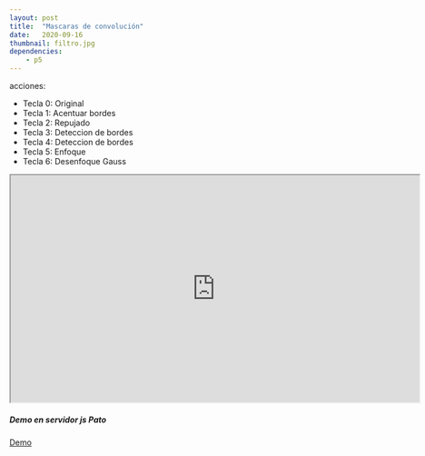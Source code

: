 ```yaml
---
layout: post
title:  "Mascaras de convolución"
date:   2020-09-16
thumbnail: filtro.jpg
dependencies:
    - p5
---
```



acciones:
- Tecla 0: Original
- Tecla 1: Acentuar bordes
- Tecla 2: Repujado
- Tecla 3: Deteccion de bordes
- Tecla 4: Deteccion de bordes
- Tecla 5: Enfoque
- Tecla 6: Desenfoque Gauss

 


<div id="simple-sketch-holder">
    <script type="text/javascript" src="maskSW.js"></script>
</div>

<iframe src="http://visualcomputing.tk/convolucion/index.html" name="SubHtml"
      width="720" height="400" scrolling="auto" frameborder="1">
     
</iframe>

<h5>Demo en servidor js Pato </h5>
 <a href="http://visualcomputing.tk/convolucion/index.html">Demo</a>


